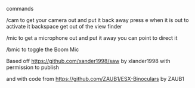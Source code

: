commands

/cam to get your camera out and put it back away
press e when it is out to activate it
backspace get out of the view finder

/mic to get a microphone out and put it away
you can point to direct it

/bmic to toggle the Boom Mic

Based off https://github.com/xander1998/saw by xlander1998
with permission to publish

and with code from https://github.com/ZAUB1/ESX-Binoculars by ZAUB1
